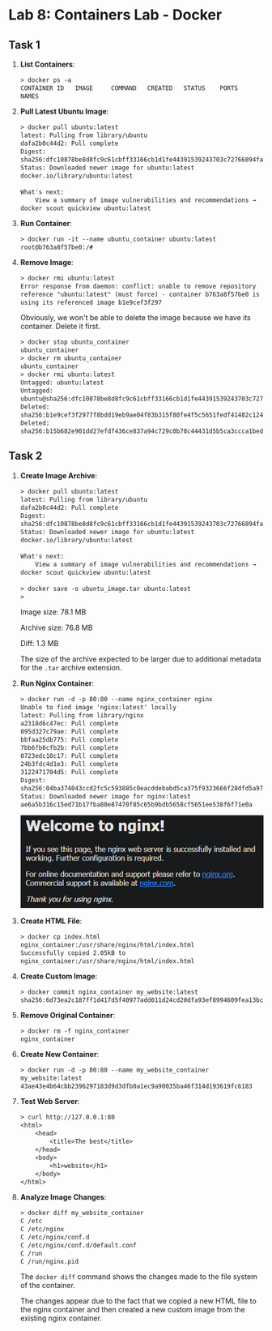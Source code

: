 # Lab 8: Containers Lab - Docker

## Task 1

1. **List Containers**:

    ```shell
    > docker ps -a
    CONTAINER ID   IMAGE     COMMAND   CREATED   STATUS    PORTS     NAMES
    ```

2. **Pull Latest Ubuntu Image**:

    ```shell
    > docker pull ubuntu:latest
    latest: Pulling from library/ubuntu
    dafa2b0c44d2: Pull complete
    Digest: sha256:dfc10878be8d8fc9c61cbff33166cb1d1fe44391539243703c72766894fa834a
    Status: Downloaded newer image for ubuntu:latest
    docker.io/library/ubuntu:latest

    What's next:
        View a summary of image vulnerabilities and recommendations → docker scout quickview ubuntu:latest
    ```

3. **Run Container**:

    ```shell
    > docker run -it --name ubuntu_container ubuntu:latest
    root@b763a8f57be0:/#
    ```

4. **Remove Image**:

    ```shell
    > docker rmi ubuntu:latest
    Error response from daemon: conflict: unable to remove repository reference "ubuntu:latest" (must force) - container b763a8f57be0 is using its referenced image b1e9cef3f297
    ```

    Obviously, we won't be able to delete the image because we have its container. Delete it first.

    ```shell
    > docker stop ubuntu_container
    ubuntu_container
    > docker rm ubuntu_container
    ubuntu_container
    > docker rmi ubuntu:latest
    Untagged: ubuntu:latest
    Untagged: ubuntu@sha256:dfc10878be8d8fc9c61cbff33166cb1d1fe44391539243703c72766894fa834a
    Deleted: sha256:b1e9cef3f2977f8bdd19eb9ae04f83b315f80fe4f5c5651fedf41482c12432f7
    Deleted: sha256:b15b682e901dd27efdf436ce837a94c729c0b78c44431d5b5ca3ccca1bed40da
    ```

## Task 2

1. **Create Image Archive**:

    ```shell
    > docker pull ubuntu:latest
    latest: Pulling from library/ubuntu
    dafa2b0c44d2: Pull complete
    Digest: sha256:dfc10878be8d8fc9c61cbff33166cb1d1fe44391539243703c72766894fa834a
    Status: Downloaded newer image for ubuntu:latest
    docker.io/library/ubuntu:latest

    What's next:
        View a summary of image vulnerabilities and recommendations → docker scout quickview ubuntu:latest

    > docker save -o ubuntu_image.tar ubuntu:latest
    >
    ```

    Image size: 78.1 MB

    Archive size: 76.8 MB

    Diff: 1.3 MB

    The size of the archive expected to be larger due to additional metadata for the `.tar` archive extension.

2. **Run Nginx Container**:

    ```shell
    > docker run -d -p 80:80 --name nginx_container nginx
    Unable to find image 'nginx:latest' locally
    latest: Pulling from library/nginx
    a2318d6c47ec: Pull complete
    095d327c79ae: Pull complete
    bbfaa25db775: Pull complete
    7bb6fb0cfb2b: Pull complete
    0723edc10c17: Pull complete
    24b3fdc4d1e3: Pull complete
    3122471704d5: Pull complete
    Digest: sha256:04ba374043ccd2fc5c593885c0eacddebabd5ca375f9323666f28dfd5a9710e3
    Status: Downloaded newer image for nginx:latest
    ae6a5b316c15ed71b17fba80e87470f85c65b9bdb5658cf5651ee538f6f71e0a
    ```

    ![nginx](./images/nginx.png)

3. **Create HTML File**:

    ```shell
    > docker cp index.html nginx_container:/usr/share/nginx/html/index.html
    Successfully copied 2.05kB to nginx_container:/usr/share/nginx/html/index.html
    ```

4. **Create Custom Image**:

    ```shell
    > docker commit nginx_container my_website:latest
    sha256:6d73ea2c187ff1d417d5f40977add011d24cd20dfa93ef8994609fea13bcad26
    ```

5. **Remove Original Container**:

    ```shell
    > docker rm -f nginx_container
    nginx_container
    ```

6. **Create New Container**:

    ```shell
    > docker run -d -p 80:80 --name my_website_container my_website:latest
    43ae43e4b64cbb2396297183d9d3dfb0a1ec9a90035ba46f314d193619fc6183
    ```

7. **Test Web Server**:

    ```shell
    > curl http://127.0.0.1:80
    <html>
        <head>
            <title>The best</title>
        </head>
        <body>
            <h1>website</h1>
        </body>
    </html>
    ```

8. **Analyze Image Changes**:

    ```shell
    > docker diff my_website_container
    C /etc
    C /etc/nginx
    C /etc/nginx/conf.d
    C /etc/nginx/conf.d/default.conf
    C /run
    C /run/nginx.pid
    ```

    The `docker diff` command shows the changes made to the file system of the container.

    The changes appear due to the fact that we copied a new HTML file to the nginx container and then created a new custom image from the existing nginx container.
